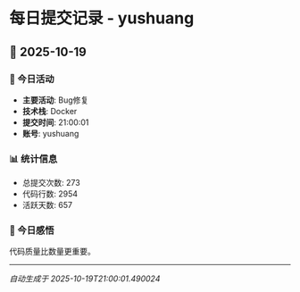 # 每日提交记录 - yushuang

## 📅 2025-10-19

### 🎯 今日活动
- **主要活动**: Bug修复
- **技术栈**: Docker
- **提交时间**: 21:00:01
- **账号**: yushuang

### 📊 统计信息
- 总提交次数: 273
- 代码行数: 2954
- 活跃天数: 657

### 💭 今日感悟
代码质量比数量更重要。

---
*自动生成于 2025-10-19T21:00:01.490024*
